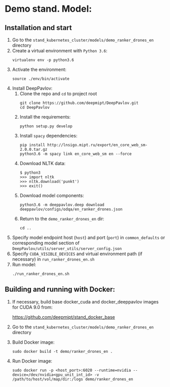 # Demo stand. Model: 

## Installation and start
1. Go to the `stand_kubernetes_cluster/models/demo_ranker_drones_en` directory
2. Create a virtual environment with `Python 3.6`:
    ```
    virtualenv env -p python3.6
    ```
3. Activate the environment:
    ```
    source ./env/bin/activate
    ```
4. Install DeepPavlov:
    1. Clone the repo and `cd` to project root
        ```
        git clone https://github.com/deepmipt/DeepPavlov.git
        cd DeepPavlov
        ```
    2. Install the requirements:
        ```
        python setup.py develop
        ```
    3. Install `spacy` dependencies:
        ```
        pip install http://lnsigo.mipt.ru/export/en_core_web_sm-2.0.0.tar.gz
        python3.6 -m spacy link en_core_web_sm en --force
        ```
    4. Download NLTK data:
        ```
        $ python3
        >>> import nltk
        >>> nltk.download('punkt')
        >>> exit()
        ```
    5. Download model components:
        ```
        python3.6 -m deeppavlov.deep download deeppavlov/configs/odqa/en_ranker_drones.json
        ```
    6. Return to the `demo_ranker_drones_en` dir:
        ```
        cd ..
        ```
5. Specify model endpoint host (`host`) and port (`port`) in `common_defaults` or corresponding model section of `DeepPavlov/utils/server_utils/server_config.json`
6. Specify `CUDA_VISIBLE_DEVICES` and virtual environment path (if necessary) in `run_ranker_drones_en.sh`
7. Run model:
    ```
    ./run_ranker_drones_en.sh
    ```

## Building and running with Docker:
1. If necessary, build base docker_cuda and docker_deeppavlov images for CUDA 9.0 from:

   https://github.com/deepmipt/stand_docker_base
  
2. Go to the `stand_kubernetes_cluster/models/demo_ranker_drones_en` directory

3. Build Docker image:
   ```
   sudo docker build -t demo/ranker_drones_en .
   ```
4. Run Docker image:
   ```
   sudo docker run -p <host_port>:6020 --runtime=nvidia --device=/dev/nvidia<gpu_unit_int_id> -v /path/to/host/vol/map/dir:/logs demo/ranker_drones_en
   ```
